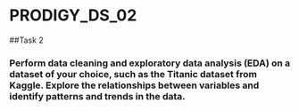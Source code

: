 # PRODIGY_DS_02
##Task 2
### Perform data cleaning and exploratory data analysis (EDA) on a dataset of your choice, such as the Titanic dataset from Kaggle. Explore the relationships between variables and identify patterns and trends in the data.
